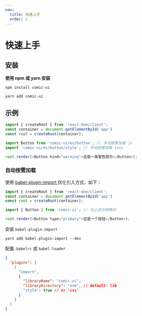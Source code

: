 ```yaml
---
nav:
  title: 快速上手
  order: 1
---
```


# 快速上手

## 安装

**使用 npm 或 yarn 安装**

```shell
npm install comic-ui
```

```shell
yarn add comic-ui
```

## 示例

```js
import { createRoot } from 'react-dom/client';
const container = document.getElementById('app')
const root = createRoot(container);

import Button from 'comic-ui/es/button'; // 手动按需加载 js
import 'comic-ui/es/button/style'; // 手动按需加载 less

root.render(<Button kind="warning">这是一条警告提示</Button>);
```

### 自动按需加载

使用 [babel-plugin-import ](https://www.npmjs.com/package/babel-plugin-import) 优化引入方式，如下：

```js
import { createRoot } from 'react-dom/client';
const container = document.getElementById('app')
const root = createRoot(container);

import { Button } from 'comic-ui'; // 与上述示例等价

root.render(<Button type="primary">这是一个按钮</Button>);
```

安装 `babel-plugin-import`

```shell
yarn add babel-plugin-import --dev
```

配置`.babelrc` 或 `babel-loader`

```json
{
  "plugins": [
    [
      "import",
      {
        "libraryName": "comic-ui",
        "libraryDirectory": "esm", // default: lib
        "style": true // or 'css'
      }
    ]
  ]
}
```
